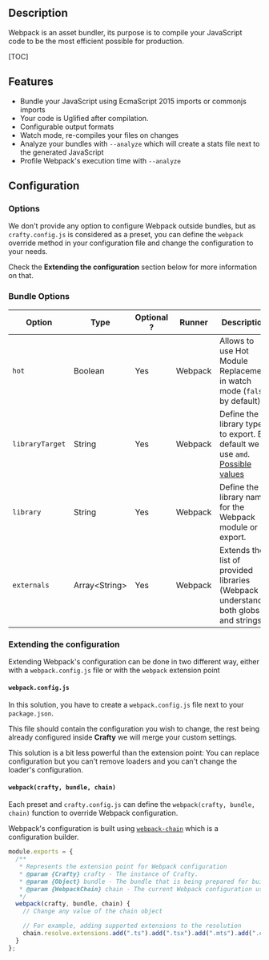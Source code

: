## Description

Webpack is an asset bundler, its purpose is to compile your JavaScript code to
be the most efficient possible for production.

[TOC]

## Features

- Bundle your JavaScript using EcmaScript 2015 imports or commonjs imports
- Your code is Uglified after compilation.
- Configurable output formats
- Watch mode, re-compiles your files on changes
- Analyze your bundles with `--analyze` which will create a stats file next to the generated JavaScript
- Profile Webpack's execution time with `--analyze`

## Configuration

### Options

We don't provide any option to configure Webpack outside bundles, but as
`crafty.config.js` is considered as a preset, you can define the `webpack`
override method in your configuration file and change the configuration to your
needs.

Check the **Extending the configuration** section below for more information on
that.

### Bundle Options

| Option          | Type                | Optional ? | Runner              | Description                                                                                                                                      |
| --------------- | ------------------- | ---------- | ------------------- | ------------------------------------------------------------------------------------------------------------------------------------------------ |
| `hot`           | Boolean             | Yes        | Webpack             | Allows to use Hot Module Replacement in watch mode (`false` by default)                                                                          |
| `libraryTarget` | String              | Yes        | Webpack             | Define the library type to export. By default we use `amd`. [Possible values](https://webpack.js.org/configuration/output/#output-librarytarget) |
| `library`       | String              | Yes        | Webpack             | Define the library name for the Webpack module or export.                                                                                        |
| `externals`     | Array&lt;String&gt; | Yes        | Webpack | Extends the list of provided libraries (Webpack understands both globs and strings)                          |

### Extending the configuration

Extending Webpack's configuration can be done in two different way, either with
a `webpack.config.js` file or with the `webpack` extension point

#### `webpack.config.js`

In this solution, you have to create a `webpack.config.js` file next to your
`package.json`.

This file should contain the configuration you wish to change, the rest being
already configured inside **Crafty** we will merge your custom settings.

This solution is a bit less powerful than the extension point: You can replace
configuration but you can't remove loaders and you can't change the loader's
configuration.

#### `webpack(crafty, bundle, chain)`

Each preset and `crafty.config.js` can define the `webpack(crafty, bundle, chain)` function to override Webpack configuration.

Webpack's configuration is built using
[`webpack-chain`](https://github.com/mozilla-neutrino/webpack-chain#getting-started)
which is a configuration builder.

```javascript
module.exports = {
  /**
   * Represents the extension point for Webpack configuration
   * @param {Crafty} crafty - The instance of Crafty.
   * @param {Object} bundle - The bundle that is being prepared for build (name, input, source, destination)
   * @param {WebpackChain} chain - The current Webpack configuration using `webpack-chain`
   */
  webpack(crafty, bundle, chain) {
    // Change any value of the chain object

    // For example, adding supported extensions to the resolution
    chain.resolve.extensions.add(".ts").add(".tsx").add(".mts").add(".cts");
  }
};
```
